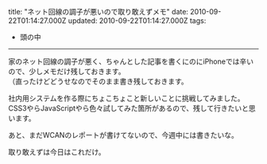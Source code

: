 title: "ネット回線の調子が悪いので取り敢えずメモ"
date: 2010-09-22T01:14:27.000Z
updated: 2010-09-22T01:14:27.000Z
tags: 
  - 頭の中
---


家のネット回線の調子が悪く、ちゃんとした記事を書くにのにiPhoneでは辛いので、少しメモだけ残しておきます。  
 （直ったけどどうせなのでそのまま書き残しておきます。

社内用システムを作る際にちょこちょこと新しいことに挑戦してみました。  
 CSS3やらJavaScriptやら色々試してみた箇所があるので、残して行きたいと思います。

あと、まだWCANのレポートが書けてないので、今週中には書きたいな。

取り敢えずは今日はこれだけ。


